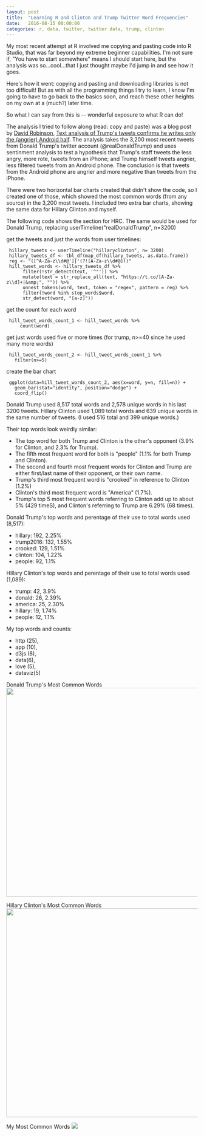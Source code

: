 ```yaml
---
layout: post
title:  "Learning R and Clinton and Trump Twitter Word Frequencies"
date:   2016-08-15 00:00:00
categories: r, data, twitter, twitter data, trump, clinton
---
```


My most recent attempt at R involved me copying and pasting code into R Studio, that was far beyond my extreme beginner capabilities. I'm not sure if, "You have to start somewhere" means I should start here, but the analysis was so...cool...that I just thought maybe I'd jump in and see how it goes. 

Here's how it went: copying and pasting and downloading libraries is not too difficult! But as with all the programming things I try to learn, I know I'm going to have to go back to the basics soon, and reach these other heights on my own at a (much?) later time. 

So what I can say from this is -- wonderful exposure to what R can do! 

The analysis I tried to follow along (read: copy and paste) was a blog post by [David Robinson](http://varianceexplained.org/), [Text analysis of Trump's tweets confirms he writes only the (angrier) Android half](http://varianceexplained.org/r/trump-tweets/). The analysis takes the 3,200 most recent tweets from Donald Trump's twitter account (@realDonaldTrump) and uses sentinment analysis to test a hypothesis that Trump's staff tweets the less angry, more rote, tweets from an iPhone; and Trump himself tweets angrier, less filtered tweets from an Android phone. The conclusion is that tweets from the Android phone are angrier and more negative than tweets from the iPhone. 

There were two horizontal bar charts created that didn't show the code, so I created one of those, which showed the most common words (from any source) in the 3,200 most tweets. I included two extra bar charts, showing the same data for Hillary Clinton and myself. 

The following code shows the section for HRC. The same would be used for Donald Trump, replacing userTimeline("realDonaldTrump", n=3200)

get the tweets and just the words from user timelines: 

     hillary_tweets <- userTimeline("hillaryclinton", n= 3200)
     hillary_tweets_df <- tbl_df(map_df(hillary_tweets, as.data.frame))
     reg <- "([^A-Za-z\\d#@']|'(?![A-Za-z\\d#@]))"
     hill_tweet_words <- hillary_tweets_df %>%
          filter(!str_detect(text, '^"')) %>%
          mutate(text = str_replace_all(text, "https://t.co/[A-Za-z\\d]+|&amp;", "")) %>%
          unnest_tokens(word, text, token = "regex", pattern = reg) %>%
          filter(!word %in% stop_words$word,
          str_detect(word, "[a-z]"))

get the count for each word

     hill_tweet_words_count_1 <- hill_tweet_words %>%
         count(word)
get just words used five or more times (for trump, n>=40 since he used many more words)

     hill_tweet_words_count_2 <- hill_tweet_words_count_1 %>%
       filter(n>=5)

create the bar chart 

     ggplot(data=hill_tweet_words_count_2, aes(x=word, y=n, fill=n)) + 
       geom_bar(stat="identity", position="dodge") + 
       coord_flip()

Donald Trump used 8,517 total words and 2,578 unique words in his last 3200 tweets. Hillary Clinton used 1,089 total words and 639 unique words in the same number of tweets. (I used 516 total and 399 unique words.)

Their top words look weirdly similar: 

* The top word for both Trump and Clinton is the other's opponent (3.9% for Clinton, and 2.3% for Trump). 
* The fifth most frequent word for both is "people" (1.1% for both Trump and Clinton). 
* The second and fourth most frequent words for Clinton and Trump are either first/last name of their opponent, or their own name.
* Trump's third most frequent word is "crooked" in reference to Clinton (1.2%)
* Clinton's third most frequent word is "America" (1.7%). 
* Trump's top 5 most frequent words referring to Clinton add up to about 5% (429 timeS), and Clinton's referring to Trump are 6.29% (68 times). 

Donald Trump's top words and perentage of their use to total words used (8,517): 

* hillary: 192, 2.25%
* trump2016: 132, 1.55% 
* crooked: 129, 1.51%
* clinton: 104, 1.22%
* people: 92, 1.1%

Hillary Clinton's top words and perentage of their use to total words used (1,089): 

* trump: 42, 3.9%
* donald: 26, 2.39% 
* america: 25, 2.30%
* hillary: 19, 1.74%
* people: 12, 1.1%

My top words and counts: 

* http (25), 
* app (10), 
* d3js (8), 
* data(6), 
* love (5), 
* dataviz(5)


Donald Trump's Most Common Words
<a href="http://khasachi.com/images/trump_common_words.png"><img height="550" src="http://khasachi.com/images/trump_common_words.png"/></a>

Hillary Clinton's Most Common Words
<a href="http://khasachi.com/images/hill_common_words.png"><img height="550" src="http://khasachi.com/images/hill_common_words.png"/></a>

My Most Common Words
<a href="http://khasachi.com/images/nf_common_words.png"><img src="http://khasachi.com/images/nf_common_words.png"/></a>
